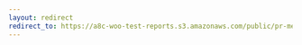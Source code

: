 ```yaml
---
layout: redirect
redirect_to: https://a8c-woo-test-reports.s3.amazonaws.com/public/pr-merge/38127/e2e/index.html
---
```

